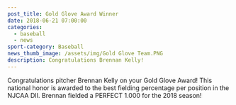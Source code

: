 ```yaml
---
post_title: Gold Glove Award Winner
date: 2018-06-21 07:00:00
categories:
  - baseball
  - news
sport-category: Baseball
news_thumb_image: /assets/img/Gold Glove Team.PNG
description: Congratulations Brennan Kelly!
---
```


Congratulations pitcher Brennan Kelly on your Gold Glove Award! This national honor is awarded to the best fielding percentage per position in the NJCAA DII. Brennan fielded a PERFECT 1.000 for the 2018 season!